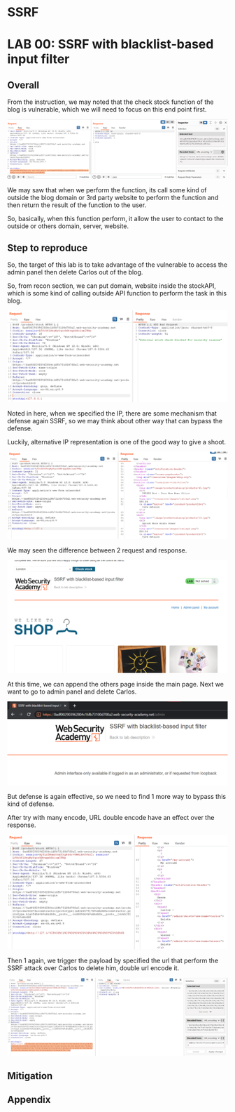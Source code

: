 # SSRF

# LAB 00: ****SSRF with blacklist-based input filter****

## Overall

From the instruction, we may noted that the check stock function of the blog is vulnerable, which we will need to focus on this end point first.

![Untitled](SSRF%2001041029fa6042bb9e01d3028b87dab3/Untitled.png)

We may saw that when we perform the function, its call some kind of outside the blog domain or 3rd party website to perform the function and then return the result of the function to the user.

So, basically, when this function perform, it allow the user to contact to the outside or others domain, server, website.

## Step to reproduce

So, the target of this lab is to take advantage of the vulnerable to access the admin panel then delete Carlos out of the blog.

So, from recon section, we can put domain, website inside the stockAPI, which is some kind of calling outside API function to perform the task in this blog.

![Untitled](SSRF%2001041029fa6042bb9e01d3028b87dab3/Untitled%201.png)

Noted in here, when we specified the IP, there are some mechanism that defense again SSRF, so we may think about other way that can bypass the defense.

Luckily, alternative IP representation is one of the good way to give a shoot. 

![Untitled](SSRF%2001041029fa6042bb9e01d3028b87dab3/Untitled%202.png)

We may seen the difference between 2 request and response.

![Untitled](SSRF%2001041029fa6042bb9e01d3028b87dab3/Untitled%203.png)

At this time, we can append the others page inside the main page. Next we want to go to admin panel and delete Carlos.

![Untitled](SSRF%2001041029fa6042bb9e01d3028b87dab3/Untitled%204.png)

But defense is again effective, so we need to find 1 more way to bypass this kind of defense.

After try with many encode, URL double encode have an effect over the response.

![Untitled](SSRF%2001041029fa6042bb9e01d3028b87dab3/Untitled%205.png)

Then 1 again, we trigger the payload by specified the url that perform the SSRF attack over Carlos to delete him, double url encode it.

![Untitled](SSRF%2001041029fa6042bb9e01d3028b87dab3/Untitled%206.png)

## Mitigation

## Appendix